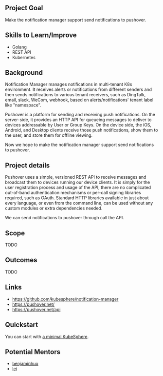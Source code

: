## Project Goal

Make the notification manager support send notifications to pushover.

## Skills to Learn/Improve

* Golang
* REST API
* Kubernetes

## Background

Notification Manager manages notifications in multi-tenant K8s environment. It receives alerts or notifications from different senders and then sends notifications to various tenant receivers, such as DingTalk, email, slack, WeCom, webhook, based on alerts/notifications' tenant label like "namespace".

Pushover is a platform for sending and receiving push notifications. On the server-side, it provides an HTTP API for queueing messages to deliver to devices addressable by User or Group Keys. On the device side, the iOS, Android, and Desktop clients receive those push notifications, show them to the user, and store them for offline viewing.

Now we hope to make the notification manager support send notifications to pushover.

## Project details

Pushover uses a simple, versioned REST API to receive messages and broadcast them to devices running our device clients. It is simply for the user registration process and usage of the API, there are no complicated out-of-band authentication mechanisms or per-call signing libraries required, such as OAuth. Standard HTTP libraries available in just about every language, or even from the command line, can be used without any custom modules or extra dependencies needed. 

We can send notifications to pushover through call the API.

## Scope

TODO

## Outcomes

TODO

## Links

- https://github.com/kubesphere/notification-manager
- https://pushover.net/
- https://pushover.net/api

## Quickstart

You can start with [a minimal KubeSphere](https://kubesphere.io/docs/quick-start/minimal-kubesphere-on-k8s/).

## Potential Mentors

- [benjaminhuo](https://github.com/benjaminhuo)
- [lei](https://github.com/wanjunlei)